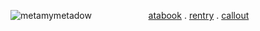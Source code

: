 ![metamymetadow](https://file.garden/Z5tF-e9b0gezaMn9/blur_edges%20(2).png)
‎‎ ‎ ‎‎ ‎ ‎  ‎‎‎‎‎ ‎ ‎‎‎‎ ‎‎ ‎‎‎ ‎ ‎‎ ‎ ‎ ‎ ‎ ‎ ‎‎‎‎ ‎ ‎ ‎‎‎  ‎‎‎  [atabook](atabook.valuhntine.org) .  [rentry](https://rentry.co/xdxz)   .  [callout](https://rentry.co/runtcallout)     
